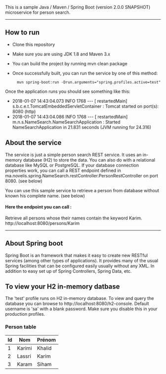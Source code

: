 This is a sample Java / Maven / Spring Boot (version 2.0.0 SNAPSHOT) microservice for person search.

----------

How to run
-------------

- Clone this repository
- Make sure you are using JDK 1.8 and Maven 3.x
- You can build the project by running mvn clean package
- Once successfully built, you can run the service by one of this method:

        mvn spring-boot:run -Drun.arguments="spring.profiles.active=test"
       
Once the application runs you should see something like this:

- 2018-01-07 14:43:04.073  INFO 1768 --- [  restartedMain] s.b.c.e.t.TomcatEmbeddedServletContainer : Tomcat started on port(s): 8080  (http)
- 2018-01-07 14:43:04.086  INFO 1768 --- [  restartedMain] m.n.s.NameSearch.NameSearchApplication   : Started NameSearchApplication in 21.831 seconds (JVM running for 24.316)

About the service
-------------

The service is just a simple person search REST service. It uses an in-memory database (H2) to store the data. You can also do with a relational database like MySQL or PostgreSQL. If your database connection properties work, you can call a REST endpoint defined in ma.novelis.spring.NameSearch.restController.PersonRestController on port 8080. (see below)


You can use this sample service to retrieve a person from database without known his complete name. (see below)

#### <i class="icon-file"></i> Here the endpoint you can call :

Retrieve all persons whose their names contain the keyword Karim. 
http://localhost:8080/persons/Karim

----------


About Spring boot
-------------------

Spring Boot is an framework that makes it easy to create new RESTful services (among other types of applications). It provides many of the usual Spring facilities that can be configured easily usually without any XML. In addition to easy set up of Spring Controllers, Spring Data, etc.

To view your H2 in-memory datbase
-------------

The 'test' profile runs on H2 in-memory database. To view and query the database you can browse to http://localhost:8080/h2-console. Default username is 'sa' with a blank password. Make sure you disable this in your production profiles.

### Person table

| Id   | Nom     | Prénom  |
| ---- | ------- | ------- |
| 1    | Karimi  |  Khalid |
| 2    | Lassri  |  Karim  |
| 3    | Karam   |  Siham  |
